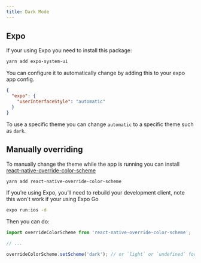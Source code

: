 ```yaml
---
title: Dark Mode
---
```


## Expo

If your using Expo you need to install this package:

```sh
yarn add expo-system-ui
```

You can configure it to automatically change by adding this to your expo app config.
```json
{
  "expo": {
    "userInterfaceStyle": "automatic"
  }
}
```



To use a specific theme you can change `automatic` to a specific theme such as `dark`.

## Manually overriding

To manually change the theme while the app is running you can install [react-native-override-color-scheme](https://github.com/plumvillage/react-native-override-color-scheme)
```sh
yarn add react-native-override-color-scheme
```
If you’re using Expo, you’ll need to rebuild your development client, note this won't work if your using Expo Go
```sh
expo run:ios -d
```

Then you can do:
```typescript
import overrideColorScheme from 'react-native-override-color-scheme';

// ...

overrideColorScheme.setScheme('dark'); // or `light` or `undefined` for system default
```
